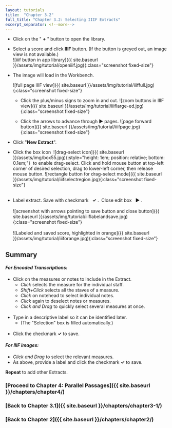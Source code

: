 ```yaml
---
layout: tutorials
title:  "Chapter 3.2"
full_title: "Chapter 3.2: Selecting IIIF Extracts"
excerpt_separator: <!--more-->
---
```

* Click on the " __+__ " button to open the library.

* Select a score and click __IIIF__ button. (If the button is greyed out, an image view is not available.)<br>![iiif button in app library]({{ site.baseurl }}/assets/img/tutorial/openiiif.jpg){:class="screenshot fixed-size"}

* The image will load in the Workbench.

    ![full page IIIF view]({{ site.baseurl }}/assets/img/tutorial/iiiffull.jpg){:class="screenshot fixed-size"}
    - Click the plus/minus signs to zoom in and out.
    ![zoom buttons in IIIF view]({{ site.baseurl }}/assets/img/tutorial/iiiflarge-ed.jpg){:class="screenshot fixed-size"}

    - Click the arrows to advance through __►__ pages.
     ![page forward button]({{ site.baseurl }}/assets/img/tutorial/iiifpage.jpg){:class="screenshot fixed-size"}

* Click "__New Extract__".

* Click the box icon&nbsp;&nbsp;![drag-select icon]({{ site.baseurl }}/assets/img/box55.jpg){:style="height: 1em; position: relative; bottom: 0.1em;"}&nbsp;&nbsp;to enable drag-select. Click and hold mouse button at top-left corner of desired selection, drag to lower-left corner, then release mouse button.
     ![rectangle button for drag-select mode]({{ site.baseurl }}/assets/img/tutorial/iiifselectregion.jpg){:class="screenshot fixed-size"}
<br><br>
* Label extract. Save with checkmark &nbsp; __✓__ . &nbsp;Close edit box &nbsp; __►__ . <br><br>
    ![screenshot with arrows pointing to save button and close button]({{ site.baseurl }}/assets/img/tutorial/iiiflabelandsave.jpg){:class="screenshot fixed-size"}
<br><br>
    ![Labeled and saved score, highlighted in orange]({{ site.baseurl }}/assets/img/tutorial/iiiforange.jpg){:class="screenshot fixed-size"}

## __Summary__

#### _For Encoded Transcriptions:_
* Click on the measures or notes to include in the Extract.
    - _Click_ selects the measure for the individual staff.
    - _Shift+Click_ selects all the staves of a measure.
    - _Click_ on notehead to select individual notes.
    - _Click_ again to deselect notes or measures.
    - _Click and Drag_ to quickly select several measures at once.
<br><br>
* Type in a descriptive label so it can be identified later.
    - (The "Selection" box is filled automatically.) 
<br><br>
* Click the checkmark __✓__ to save.

#### _For IIIF images:_
   - _Click and Drag_ to select the relevant measures.
   - As above, provide a label and click the checkmark  __✓__ to save.


__Repeat__ to add other Extracts.
### __[Proceed to Chapter 4: Parallel Passages]({{ site.baseurl }}/chapters/chapter4/)__

### [Back to Chapter 3.1]({{ site.baseurl }}/chapters/chapter3-1/)

### [Back to Chapter 2]({{ site.baseurl }}/chapters/chapter2/)



